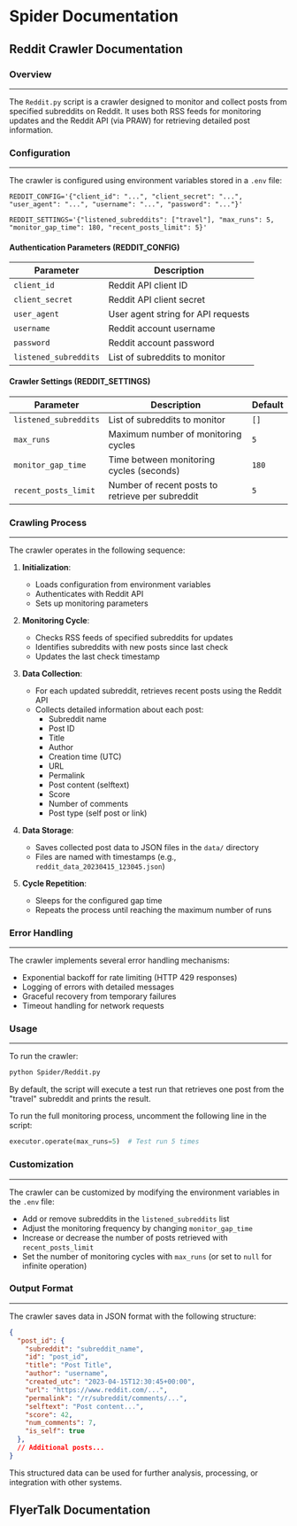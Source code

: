 # Spider Documentation

## Reddit Crawler Documentation

### Overview
---

The `Reddit.py` script is a crawler designed to monitor and collect posts from specified subreddits on Reddit. It uses both RSS feeds for monitoring updates and the Reddit API (via PRAW) for retrieving detailed post information.

### Configuration
---

The crawler is configured using environment variables stored in a `.env` file:

```
REDDIT_CONFIG='{"client_id": "...", "client_secret": "...", "user_agent": "...", "username": "...", "password": "..."}'

REDDIT_SETTINGS='{"listened_subreddits": ["travel"], "max_runs": 5, "monitor_gap_time": 180, "recent_posts_limit": 5}'
```

#### Authentication Parameters (REDDIT_CONFIG)

| Parameter | Description |
|-----------|-------------|
| `client_id` | Reddit API client ID |
| `client_secret` | Reddit API client secret |
| `user_agent` | User agent string for API requests |
| `username` | Reddit account username |
| `password` | Reddit account password |
| `listened_subreddits` | List of subreddits to monitor |

#### Crawler Settings (REDDIT_SETTINGS)

| Parameter | Description | Default |
|-----------|-------------|---------|
| `listened_subreddits` | List of subreddits to monitor | `[]` |
| `max_runs` | Maximum number of monitoring cycles | `5` |
| `monitor_gap_time` | Time between monitoring cycles (seconds) | `180` |
| `recent_posts_limit` | Number of recent posts to retrieve per subreddit | `5` |

### Crawling Process
---

The crawler operates in the following sequence:

1. **Initialization**:
   - Loads configuration from environment variables
   - Authenticates with Reddit API
   - Sets up monitoring parameters

2. **Monitoring Cycle**:
   - Checks RSS feeds of specified subreddits for updates
   - Identifies subreddits with new posts since last check
   - Updates the last check timestamp

3. **Data Collection**:
   - For each updated subreddit, retrieves recent posts using the Reddit API
   - Collects detailed information about each post:
     - Subreddit name
     - Post ID
     - Title
     - Author
     - Creation time (UTC)
     - URL
     - Permalink
     - Post content (selftext)
     - Score
     - Number of comments
     - Post type (self post or link)

4. **Data Storage**:
   - Saves collected post data to JSON files in the `data/` directory
   - Files are named with timestamps (e.g., `reddit_data_20230415_123045.json`)

5. **Cycle Repetition**:
   - Sleeps for the configured gap time
   - Repeats the process until reaching the maximum number of runs

### Error Handling
---

The crawler implements several error handling mechanisms:

- Exponential backoff for rate limiting (HTTP 429 responses)
- Logging of errors with detailed messages
- Graceful recovery from temporary failures
- Timeout handling for network requests

### Usage
---

To run the crawler:

```bash
python Spider/Reddit.py
```

By default, the script will execute a test run that retrieves one post from the "travel" subreddit and prints the result.

To run the full monitoring process, uncomment the following line in the script:

```python
executor.operate(max_runs=5)  # Test run 5 times
```

### Customization
---

The crawler can be customized by modifying the environment variables in the `.env` file:

- Add or remove subreddits in the `listened_subreddits` list
- Adjust the monitoring frequency by changing `monitor_gap_time`
- Increase or decrease the number of posts retrieved with `recent_posts_limit`
- Set the number of monitoring cycles with `max_runs` (or set to `null` for infinite operation)

### Output Format
---

The crawler saves data in JSON format with the following structure:

```json
{
  "post_id": {
    "subreddit": "subreddit_name",
    "id": "post_id",
    "title": "Post Title",
    "author": "username",
    "created_utc": "2023-04-15T12:30:45+00:00",
    "url": "https://www.reddit.com/...",
    "permalink": "/r/subreddit/comments/...",
    "selftext": "Post content...",
    "score": 42,
    "num_comments": 7,
    "is_self": true
  },
  // Additional posts...
}
```

This structured data can be used for further analysis, processing, or integration with other systems.



## FlyerTalk Documentation
